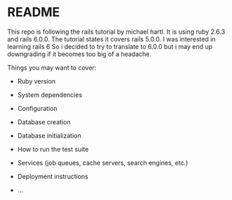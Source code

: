 # README

This repo is following the rails tutorial by michael hartl. It is using ruby 2.6.3 and rails 6.0.0. The tutorial states it covers rails 5.0.0. I was interested in learning rails 6 So i decided to try to translate to 6.0.0 but i may end up downgrading if it becomes too big of a headache.

Things you may want to cover:

* Ruby version

* System dependencies

* Configuration

* Database creation

* Database initialization

* How to run the test suite

* Services (job queues, cache servers, search engines, etc.)

* Deployment instructions

* ...
